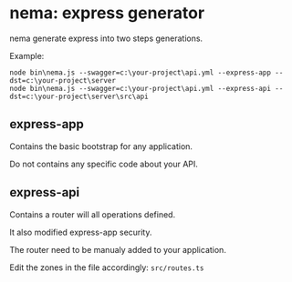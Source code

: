 # nema: express generator

nema generate express into two steps generations.

Example:

```
node bin\nema.js --swagger=c:\your-project\api.yml --express-app --dst=c:\your-project\server
node bin\nema.js --swagger=c:\your-project\api.yml --express-api --dst=c:\your-project\server\src\api
```


## express-app

Contains the basic bootstrap for any application.

Do not contains any specific code about your API.

## express-api

Contains a router will all operations defined.

It also modified express-app security.

The router need to be manualy added to your application.

Edit the zones in the file accordingly: `src/routes.ts`


